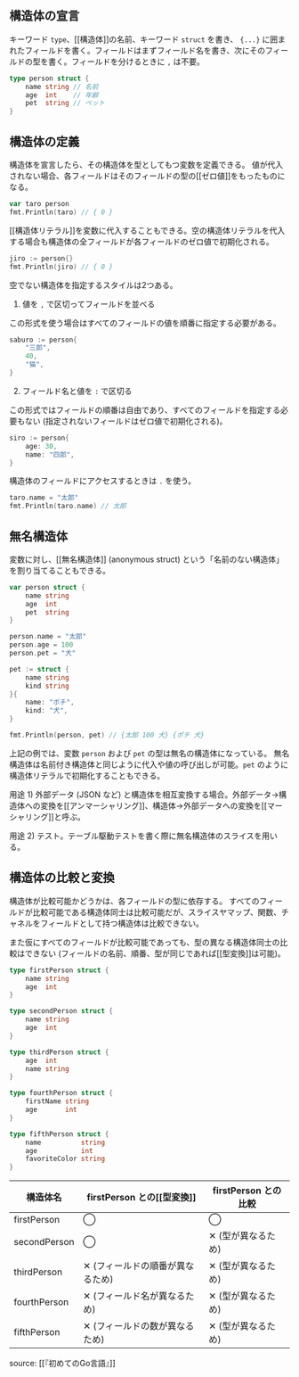 ## 構造体の宣言

キーワード `type`、[[構造体]]の名前、キーワード `struct` を書き、 `{...}` に囲まれたフィールドを書く。フィールドはまずフィールド名を書き、次にそのフィールドの型を書く。フィールドを分けるときに `,` は不要。

```go
type person struct {
	name string // 名前
	age  int    // 年齢
	pet  string // ペット
}
```

## 構造体の定義

構造体を宣言したら、その構造体を型としてもつ変数を定義できる。
値が代入されない場合、各フィールドはそのフィールドの型の[[ゼロ値]]をもったものになる。

```go
var taro person
fmt.Println(taro) // { 0 }
```

[[構造体リテラル]]を変数に代入することもできる。空の構造体リテラルを代入する場合も構造体の全フィールドが各フィールドのゼロ値で初期化される。

```go
jiro := person{}
fmt.Println(jiro) // { 0 }
```

空でない構造体を指定するスタイルは2つある。

1) 値を `,` で区切ってフィールドを並べる

この形式を使う場合はすべてのフィールドの値を順番に指定する必要がある。

```go
saburo := person{
	"三郎",
	40,
	"猫",
}
```

2) フィールド名と値を `:` で区切る

この形式ではフィールドの順番は自由であり、すべてのフィールドを指定する必要もない (指定されないフィールドはゼロ値で初期化される)。

```go
siro := person{
	age: 30,
	name: "四郎",
}
```

構造体のフィールドにアクセスするときは `.` を使う。

```go
taro.name = "太郎"
fmt.Println(taro.name) // 太郎
```


## 無名構造体

変数に対し、[[無名構造体]] (anonymous struct) という「名前のない構造体」を割り当てることもできる。

```go
var person struct {
	name string
	age  int
	pet  string
}

person.name = "太郎"
person.age = 100
person.pet = "犬"

pet := struct {
	name string
	kind string
}{
	name: "ポチ",
	kind: "犬",
}

fmt.Println(person, pet) // {太郎 100 犬} {ポチ 犬}
```

上記の例では、変数 `person` および `pet` の型は無名の構造体になっている。
無名構造体は名前付き構造体と同じように代入や値の呼び出しが可能。`pet` のように構造体リテラルで初期化することもできる。

用途 1) 外部データ (JSON など) と構造体を相互変換する場合。外部データ→構造体への変換を[[アンマーシャリング]]、構造体→外部データへの変換を[[マーシャリング]]と呼ぶ。

用途 2) テスト。テーブル駆動テストを書く際に無名構造体のスライスを用いる。


## 構造体の比較と変換

構造体が比較可能かどうかは、各フィールドの型に依存する。
すべてのフィールドが比較可能である構造体同士は比較可能だが、スライスヤマップ、関数、チャネルをフィールドとして持つ構造体は比較できない。

また仮にすべてのフィールドが比較可能であっても、型の異なる構造体同士の比較はできない (フィールドの名前、順番、型が同じであれば[[型変換]]は可能)。

```go
type firstPerson struct {
	name string
	age  int
}

type secondPerson struct {
	name string
	age  int
}

type thirdPerson struct {
	age  int
	name string
}

type fourthPerson struct {
	firstName string
	age       int
}

type fifthPerson struct {
	name          string
	age           int
	favoriteColor string
}
```

|構造体名|firstPerson との[[型変換]]|firstPerson との比較|
|---|---|---|
|firstPerson|◯|◯|
|secondPerson|◯|✕ (型が異なるため)|
|thirdPerson|✕ (フィールドの順番が異なるため)|✕ (型が異なるため)|
|fourthPerson|✕ (フィールド名が異なるため)|✕ (型が異なるため)|
|fifthPerson|✕ (フィールドの数が異なるため)|✕ (型が異なるため)|

source: [[『初めてのGo言語』]]
